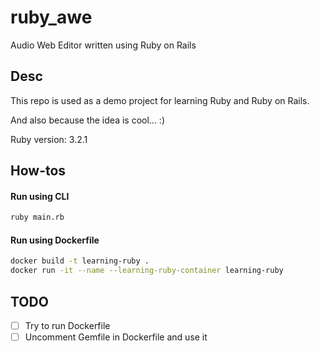 # ruby_awe
Audio Web Editor written using Ruby on Rails


## Desc
This repo is used as a demo project for learning Ruby and Ruby on Rails.

And also because the idea is cool... :)

Ruby version: 3.2.1


## How-tos

#### Run using CLI
```sh
ruby main.rb
```

#### Run using Dockerfile
```sh
docker build -t learning-ruby .
docker run -it --name --learning-ruby-container learning-ruby
```


## TODO
- [ ] Try to run Dockerfile
- [ ] Uncomment Gemfile in Dockerfile and use it

